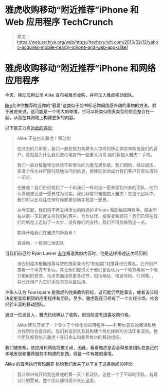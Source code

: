 # 雅虎收购移动“附近推荐”iPhone 和 Web 应用程序 TechCrunch

> 原文：<https://web.archive.org/web/https://techcrunch.com/2013/02/12/yahoo-acquires-mobile-nearby-iphone-and-web-app-alike/>

# 雅虎收购移动“附近推荐”iPhone 和网络应用程序

今天，移动应用公司 Alike 宣布被雅虎收购，并将加入雅虎移动团队。

[like](https://web.archive.org/web/20221006074532/https://beta.techcrunch.com/2012/10/09/alike/)允许你推荐附近你的“最爱”这类似于脸书标记你周围感兴趣的事物的方法。对于雅虎来说，这可能是一个伟大的举措，它可以将类似图表类型的信息整合在一起，从而在其网站上构建更多的内容。

以下是艾力克[对此的评论](https://web.archive.org/web/20221006074532/http://alikeapp.com/):

> Alike 正在加入雅虎！移动的
> 
> 在过去的几年里，我们一直在努力构建令人惊叹的移动体验来取悦我们的客户，这就是为什么我们激动地宣布一些重大消息:我们将加入雅虎！手机。
> 
> 我们一直对智能移动体验不断增长的力量充满热情。我们相信，经过提炼、高度个性化并可随时随地访问的信息，使移动体验成为我们客户日常生活的一部分。
> 
> 在雅虎！我们已经找到了一个和我们一样对这一愿景感到兴奋的团队，他们认真地想让这一愿景成为现实。我们非常兴奋能加入雅虎！在这个团队中，我们可以比以往任何时候都更快地实现这一愿景。
> 
> 从今天起，我们将不再支持类似的附近的 iPhone 和网络应用程序。感谢所有从第一天起就支持我们的客户、合作伙伴、投资者和顾问！我们已经在我们的旅程上迈出了一大步，没有你们的支持，我们不可能做到这一点。
> 
> 期待开始我们在雅虎的新篇章！
> 
> 真诚地，一视同仁地团队

当我们自己的 Ryan Lawler [去年](https://web.archive.org/web/20221006074532/https://beta.techcrunch.com/2012/10/09/alike/)报道类似内容时，他是这样描述这次经历的:

> 该应用程序根据推荐与您的搜索查询的“相似度”对推荐进行排名，允许用户查看一个地方有多远，并让他们提供关于他们是否认为一个地方与另一个地方相似的反馈。地点页面提供更多细节，包括地址、电话号码、时间等。，并允许用户为它们添加书签以备后用。

许多人认为 Foursquare 是雅虎的完美收购目标，这可能仍然是事实，或者该公司决定更喜欢相同的应用程序和团队。至少，雅虎现在已经有了一个久经沙场、社会经验丰富的移动团队。

通过一位发言人，雅虎已经确认了收购，但目前没有透露收购价格。

> Alike 团队开发了一个专注于个性化的应用程序——利用你喜欢的餐馆和地方找到你会喜欢的。我们对该团队及其构建个性化体验的方法印象深刻。整个团队都将加入雅虎！在旧金山和桑尼维尔的移动组织。

我们被告知，该应用和网站将被关闭，因此，看看雅虎是否会释放该团队在自己的本地发现和推荐服务中构建的东西，将是一件有趣的事情。

Alike 的首席执行官玛丽亚·张给我们发来了以下关于这条新闻的评论:

> 我非常兴奋开始我在雅虎的第一天！机动队。这是一个了不起的团队，有着宏伟的愿景。整个团队都很高兴来到这里。